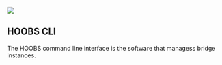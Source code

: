 ![](https://raw.githubusercontent.com/hoobs-org/HOOBS/master/docs/logo.png)

## HOOBS CLI
The HOOBS command line interface is the software that managess bridge instances.
